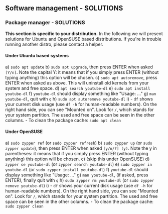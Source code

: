 ## Software management - SOLUTIONS

### Package manager - SOLUTIONS

**This section is specific to your distribution.** In the following we will present solutions for Ubuntu and OpenSUSE based distributions. If you're in trouble running another distro, please contact a helper.

#### Under Ubuntu based systems

a) `sudo apt update`
b) `sudo apt upgrade`, then press ENTER when asked `[Y/n]`. Note the capital Y: it means that if you simply press ENTER (without typing anything) this option will be chosen.
c) `sudo apt autoremove`, press ENTER when asked as above. This will uninstall old kernels from your system and free space.
d) `apt search youtube-dl`
e) `sudo apt install youtube-dl`
f) `youtube-dl` should display something like "Usage: ..."
g) `man youtube-dl`, quit with `q`
h) `sudo apt autoremove youtube-dl`
i)
    - `df` shows your current disk usage (use `df -h` for human-readable numbers). On the right hand side, you can see "Mounted on". Look for `/`, which stands for your system partition. The used and free space can be seen in the other columns.
    - To clean the package cache: `sudo apt clean`

#### Under OpenSUSE

a) `sudo zypper ref` (or `sudo zypper refresh`)
b) `sudo zypper up` (or `sudo zypper update`), then press ENTER when asked `[y/n/?] (y)`. Note the y in parentheses: it means that if you simply press ENTER (without typing anything) this option will be chosen.
c) (skip this under OpenSUSE)
d) `zypper se youtube-dl` (or `zypper search youtube-dl`)
e) `sudo zypper in youtube-dl` (or `sudo zypper install youtube-dl`)
f) `youtube-dl` should display something like "Usage: ..."
g) `man youtube-dl`, (if asked, press ENTER), finally quit with `q`
h) `sudo zypper rm youtube-dl` (or `sudo zypper remove youtube-dl`)
i)
    - `df` shows your current disk usage (use `df -h` for human-readable numbers). On the right hand side, you can see "Mounted on". Look for `/`, which stands for your system partition. The used and free space can be seen in the other columns.
    - To clean the package cache: `sudo zypper clean`
